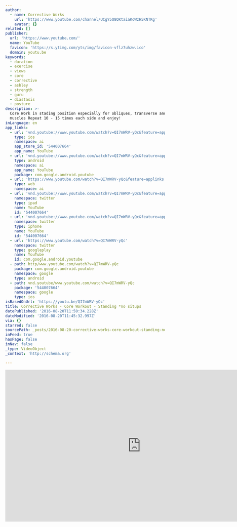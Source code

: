 ```yaml
---
author:
  - name: Corrective Works
    url: 'https://www.youtube.com/channel/UCgY5Q8QKtaiaKoWzH5KNTKg'
    avatar: {}
related: []
publisher:
  url: 'https://www.youtube.com/'
  name: YouTube
  favicon: 'https://s.ytimg.com/yts/img/favicon-vflz7uhzw.ico'
  domain: youtu.be
keywords:
  - duration
  - exercise
  - views
  - core
  - corrective
  - ashley
  - strength
  - guru
  - diastasis
  - posture
description: >-
  Core Work in stading position especially for obliques, transverse and back
  muscles Repeat 10 - 15 times each side and enjoy!
inLanguage: en
app_links:
  - url: 'vnd.youtube://www.youtube.com/watch?v=QI7mWRV-yQc&feature=applinks'
    type: ios
    namespace: ai
    app_store_id: '544007664'
    app_name: YouTube
  - url: 'vnd.youtube://www.youtube.com/watch?v=QI7mWRV-yQc&feature=applinks'
    type: android
    namespace: ai
    app_name: YouTube
    package: com.google.android.youtube
  - url: 'https://www.youtube.com/watch?v=QI7mWRV-yQc&feature=applinks'
    type: web
    namespace: ai
  - url: 'vnd.youtube://www.youtube.com/watch?v=QI7mWRV-yQc&feature=applinks'
    namespace: twitter
    type: ipad
    name: YouTube
    id: '544007664'
  - url: 'vnd.youtube://www.youtube.com/watch?v=QI7mWRV-yQc&feature=applinks'
    namespace: twitter
    type: iphone
    name: YouTube
    id: '544007664'
  - url: 'https://www.youtube.com/watch?v=QI7mWRV-yQc'
    namespace: twitter
    type: googleplay
    name: YouTube
    id: com.google.android.youtube
  - path: http/www.youtube.com/watch?v=QI7mWRV-yQc
    package: com.google.android.youtube
    namespace: google
    type: android
  - path: vnd.youtube/www.youtube.com/watch?v=QI7mWRV-yQc
    package: '544007664'
    namespace: google
    type: ios
isBasedOnUrl: 'https://youtu.be/QI7mWRV-yQc'
title: Corrective Works - Core Workout - Standing *no situps
datePublished: '2016-08-20T11:50:34.228Z'
dateModified: '2016-08-20T11:45:32.997Z'
via: {}
starred: false
sourcePath: _posts/2016-08-20-corrective-works-core-workout-standing-no-situps.md
inFeed: true
hasPage: false
inNav: false
_type: VideoObject
_context: 'http://schema.org'

---
```

<iframe src="https://cdn.embedly.com/widgets/media.html?src=https%3A%2F%2Fwww.youtube.com%2Fembed%2FQI7mWRV-yQc%3Ffeature%3Doembed&amp;url=http%3A%2F%2Fwww.youtube.com%2Fwatch%3Fv%3DQI7mWRV-yQc&amp;image=https%3A%2F%2Fi.ytimg.com%2Fvi%2FQI7mWRV-yQc%2Fhqdefault.jpg&amp;key=b7d04c9b404c499eba89ee7072e1c4f7&amp;type=text%2Fhtml&amp;schema=youtube" width="854" height="480" scrolling="no" frameborder="0" allowfullscreen="" style=""></iframe>